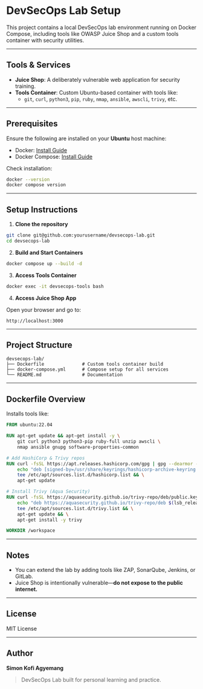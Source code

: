 
# DevSecOps Lab Setup

This project contains a local DevSecOps lab environment running on Docker Compose, including tools like OWASP Juice Shop and a custom tools container with security utilities.

---

## Tools & Services

- **Juice Shop**: A deliberately vulnerable web application for security training.
- **Tools Container**: Custom Ubuntu-based container with tools like:
  - `git`, `curl`, `python3`, `pip`, `ruby`, `nmap`, `ansible`, `awscli`, `trivy`, etc.

---

##  Prerequisites

Ensure the following are installed on your **Ubuntu** host machine:

- Docker: [Install Guide](https://docs.docker.com/engine/install/ubuntu/)
- Docker Compose: [Install Guide](https://docs.docker.com/compose/install/linux/)

Check installation:

```bash
docker --version
docker compose version
````

---

##  Setup Instructions

1. **Clone the repository**

```bash
git clone git@github.com:yourusername/devsecops-lab.git
cd devsecops-lab
```

2. **Build and Start Containers**

```bash
docker compose up --build -d
```

3. **Access Tools Container**

```bash
docker exec -it devsecops-tools bash
```

4. **Access Juice Shop App**

Open your browser and go to:

```
http://localhost:3000
```

---

## Project Structure

```
devsecops-lab/
├── Dockerfile              # Custom tools container build
├── docker-compose.yml      # Compose setup for all services
└── README.md               # Documentation
```

---

## Dockerfile Overview

Installs tools like:

```dockerfile
FROM ubuntu:22.04

RUN apt-get update && apt-get install -y \
    git curl python3 python3-pip ruby-full unzip awscli \
    nmap ansible gnupg software-properties-common

# Add HashiCorp & Trivy repos
RUN curl -fsSL https://apt.releases.hashicorp.com/gpg | gpg --dearmor -o /usr/share/keyrings/hashicorp-archive-keyring.gpg && \
    echo "deb [signed-by=/usr/share/keyrings/hashicorp-archive-keyring.gpg] https://apt.releases.hashicorp.com $(lsb_release -cs) main" | \
    tee /etc/apt/sources.list.d/hashicorp.list && \
    apt-get update

# Install Trivy (Aqua Security)
RUN curl -fsSL https://aquasecurity.github.io/trivy-repo/deb/public.key | apt-key add - && \
    echo "deb https://aquasecurity.github.io/trivy-repo/deb $(lsb_release -cs) main" | \
    tee /etc/apt/sources.list.d/trivy.list && \
    apt-get update && \
    apt-get install -y trivy

WORKDIR /workspace
```

---

## Notes

* You can extend the lab by adding tools like ZAP, SonarQube, Jenkins, or GitLab.
* Juice Shop is intentionally vulnerable—**do not expose to the public internet.**

---

## License

MIT License

---

## Author

**Simon Kofi Agyemang**

> DevSecOps Lab built for personal learning and practice.


